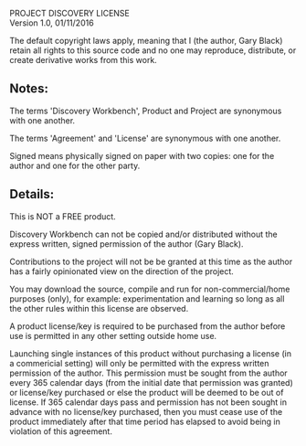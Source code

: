 PROJECT DISCOVERY LICENSE  
Version 1.0, 01/11/2016

The default copyright laws apply, meaning that I (the author, Gary Black) retain all rights to this source code and no one may reproduce, distribute, or create derivative works from this work.

Notes:
------

The terms 'Discovery Workbench', Product and Project are synonymous with one another.

The terms 'Agreement' and 'License' are synonymous with one another.

Signed means physically signed on paper with two copies: one for the author and one for the other party.

Details:
--------

This is NOT a FREE product.

Discovery Workbench can not be copied and/or distributed without the express written, signed permission of the author (Gary Black).

Contributions to the project will not be be granted at this time as the author has a fairly opinionated view on the direction of the project.

You may download the source, compile and run for non-commercial/home purposes (only), for example: experimentation and learning so long as all the other rules within this license are observed.

A product license/key is required to be purchased from the author before use is permitted in any other setting outside home use.

Launching single instances of this product without purchasing a license (in a commericial setting) will only be permitted with the express written permission of the author. This permission must be sought from the author every 365 calendar days (from the initial date that permission was granted) or license/key purchased or else the product will be deemed to be out of license. If 365 calendar days pass and permission has not been sought in advance with no license/key purchased, then you must cease use of the product immediately after that time period has elapsed to avoid being in violation of this agreement.
